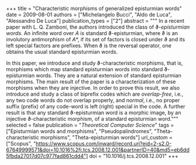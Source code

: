 +++
title = "Characteristic morphisms of generalized episturmian words"
date = 2009-08-01
authors = ["Michelangelo Bucci", "Aldo de Luca", "Alessandro De Luca"]
publication_types = ["2"]
abstract = """
In a recent paper with L. Q. Zamboni, the authors introduced the class
of ϑ-*episturmian words*. An infinite word over *A* is
standard ϑ-episturmian, where ϑ is an involutory
antimorphism of *A<sup>*</sup>*, if its set of factors is closed under
ϑ and its left special factors are prefixes. When
ϑ is the reversal operator, one obtains the usual standard
episturmian words.

In this paper, we introduce and study
ϑ-characteristic morphisms, that is, morphisms which map
standard episturmian words into standard ϑ-episturmian words.
They are a natural extension of standard episturmian morphisms. The main
result of the paper is a characterization of these morphisms when they
are injective. In order to prove this result, we also introduce and
study a class of biprefix codes which are *overlap-free*, i.e., any two
code words do not overlap properly, and *normal*, i.e., no proper suffix
(prefix) of any code-word is left (right) special in the code. A further
result is that any standard ϑ-episturmian word is a morphic
image, by an injective ϑ-characteristic morphism, of a
standard episturmian word."""
selected = false
publication = "*Theoretical Computer Science*"
tags = ["Episturmian words and morphisms", "Pseudopalindromes", "Theta-characteristic morphisms", "Theta-episturmian words"]
url_custom = ["Scopus", "https://www.scopus.com/inward/record.uri?eid=2-s2.0-67649999571&doi=10.1016%2fj.tcs.2008.12.001&partnerID=40&md5=eb6dd5fbda27017d07c977fad861cdd4"]
doi = "10.1016/j.tcs.2008.12.001"
+++
